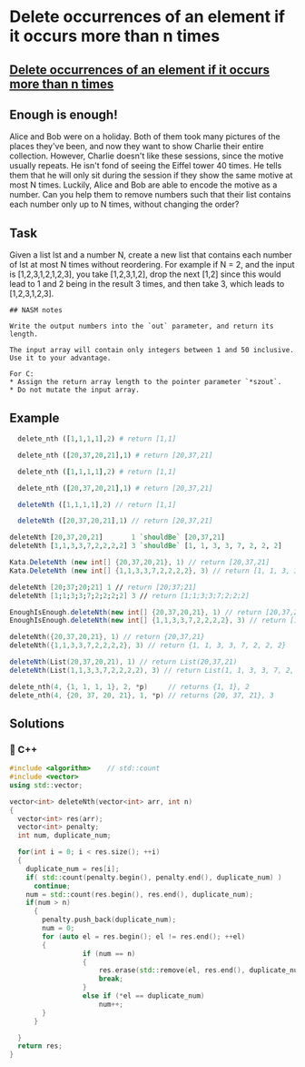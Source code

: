 # Delete occurrences of an element if it occurs more than n times

## [Delete occurrences of an element if it occurs more than n times](https://www.codewars.com/kata/554ca54ffa7d91b236000023)

## Enough is enough!

Alice and Bob were on a holiday. Both of them took many pictures of the places they've been, and now they want to show Charlie their entire collection. However, Charlie doesn't like these sessions, since the motive usually repeats. He isn't fond of seeing the Eiffel tower 40 times. He tells them that he will only sit during the session if they show the same motive at most N times. Luckily, Alice and Bob are able to encode the motive as a number. Can you help them to remove numbers such that their list contains each number only up to N times, without changing the order?

## Task

Given a list lst and a number N, create a new list that contains each number of lst at most N times without reordering. For example if N = 2, and the input is \[1,2,3,1,2,1,2,3\], you take \[1,2,3,1,2\], drop the next \[1,2\] since this would lead to 1 and 2 being in the result 3 times, and then take 3, which leads to \[1,2,3,1,2,3\].

```text
## NASM notes

Write the output numbers into the `out` parameter, and return its length.

The input array will contain only integers between 1 and 50 inclusive. Use it to your advantage.
```

```text
For C:
* Assign the return array length to the pointer parameter `*szout`.
* Do not mutate the input array.
```

## Example

```python
  delete_nth ([1,1,1,1],2) # return [1,1]

  delete_nth ([20,37,20,21],1) # return [20,37,21]
```

```ruby
  delete_nth ([1,1,1,1],2) # return [1,1]

  delete_nth ([20,37,20,21],1) # return [20,37,21]
```

```javascript
  deleteNth ([1,1,1,1],2) // return [1,1]

  deleteNth ([20,37,20,21],1) // return [20,37,21]
```

```haskell
deleteNth [20,37,20,21]       1 `shouldBe` [20,37,21]
deleteNth [1,1,3,3,7,2,2,2,2] 3 `shouldBe` [1, 1, 3, 3, 7, 2, 2, 2]
```

```csharp
Kata.DeleteNth (new int[] {20,37,20,21}, 1) // return [20,37,21]
Kata.DeleteNth (new int[] {1,1,3,3,7,2,2,2,2}, 3) // return [1, 1, 3, 3, 7, 2, 2, 2]
```

```fsharp
deleteNth [20;37;20;21] 1 // return [20;37;21]
deleteNth [1;1;3;3;7;2;2;2;2] 3 // return [1;1;3;3;7;2;2;2]
```

```java
EnoughIsEnough.deleteNth(new int[] {20,37,20,21}, 1) // return [20,37,21]
EnoughIsEnough.deleteNth(new int[] {1,1,3,3,7,2,2,2,2}, 3) // return [1, 1, 3, 3, 7, 2, 2, 2]
```

```cpp
deleteNth({20,37,20,21}, 1) // return {20,37,21}
deleteNth({1,1,3,3,7,2,2,2,2}, 3) // return {1, 1, 3, 3, 7, 2, 2, 2}
```

```scala
deleteNth(List(20,37,20,21), 1) // return List(20,37,21)
deleteNth(List(1,1,3,3,7,2,2,2,2), 3) // return List(1, 1, 3, 3, 7, 2, 2, 2)
```

```c
delete_nth(4, {1, 1, 1, 1}, 2, *p)     // returns {1, 1}, 2
delete_nth(4, {20, 37, 20, 21}, 1, *p) // returns {20, 37, 21}, 3
```

## Solutions

### 🧠 C++

```cpp
#include <algorithm>    // std::count
#include <vector>
using std::vector;

vector<int> deleteNth(vector<int> arr, int n)
{
  vector<int> res(arr);
  vector<int> penalty;
  int num, duplicate_num;

  for(int i = 0; i < res.size(); ++i)
  {
    duplicate_num = res[i];
    if( std::count(penalty.begin(), penalty.end(), duplicate_num) )
      continue;
    num = std::count(res.begin(), res.end(), duplicate_num);
    if(num > n)
      {
        penalty.push_back(duplicate_num);
        num = 0;
        for (auto el = res.begin(); el != res.end(); ++el)
        {
                  if (num == n)
                  {
                      res.erase(std::remove(el, res.end(), duplicate_num), res.end());
                      break;
                  }
                  else if (*el == duplicate_num)
                      num++;
        }
      }

  }
  return res;
}
```

